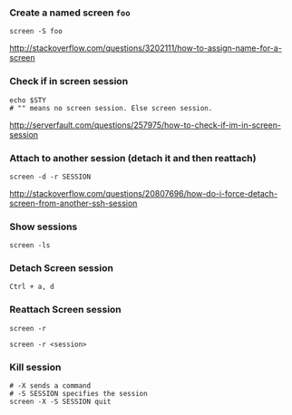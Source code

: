 ### Create a named screen `foo`

```
screen -S foo
```

http://stackoverflow.com/questions/3202111/how-to-assign-name-for-a-screen


### Check if in screen session

```
echo $STY
# "" means no screen session. Else screen session.
```

http://serverfault.com/questions/257975/how-to-check-if-im-in-screen-session


### Attach to another session (detach it and then reattach)

```
screen -d -r SESSION
```

http://stackoverflow.com/questions/20807696/how-do-i-force-detach-screen-from-another-ssh-session


### Show sessions

```
screen -ls
```


### Detach Screen session

```
Ctrl + a, d
```


### Reattach Screen session

```
screen -r

screen -r <session>
```


### Kill session

```
# -X sends a command
# -S SESSION specifies the session
screen -X -S SESSION quit
```